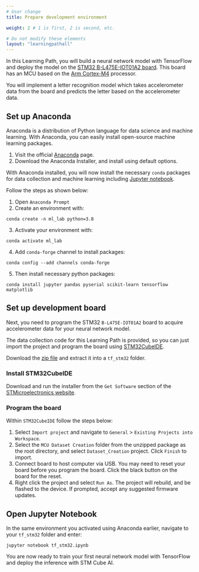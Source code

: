 ```yaml
---
# User change
title: Prepare development environment

weight: 2 # 1 is first, 2 is second, etc.

# Do not modify these elements
layout: "learningpathall"
---
```


In this Learning Path, you will build a neural network model with TensorFlow and deploy the model on the [STM32 B-L475E-IOT01A2 board](https://www.st.com/en/evaluation-tools/b-l475e-iot01a.html). This board has an MCU based on the [Arm Cortex-M4](https://developer.arm.com/Processors/Cortex-M4) processor.

You will implement a letter recognition model which takes accelerometer data from the board and predicts the letter based on the accelerometer data. 

## Set up Anaconda

Anaconda is a distribution of Python language for data science and machine learning. With Anaconda, you can easily install open-source machine learning packages.

1. Visit the official [Anaconda](https://www.anaconda.com/) page.
2. Download the Anaconda Installer, and install using default options.

With Anaconda installed, you will now install the necessary `conda` packages for data collection and machine learning including [Jupyter notebook](https://jupyter.org/).

Follow the steps as shown below:

1. Open `Anaconda Prompt`
2. Create an environment with:
```console
conda create -n ml_lab python=3.8
```
3. Activate your environment with:
```console
conda activate ml_lab
```
4. Add `conda-forge` channel to install packages:
```console
conda config --add channels conda-forge
```
5. Then install necessary python packages:
```console
conda install jupyter pandas pyserial scikit-learn tensorflow matplotlib
```
## Set up development board

Next, you need to program the STM32 `B-L475E-IOT01A2` board to acquire accelerometer data for your neural network model.

The data collection code for this Learning Path is provided, so you can just import the project and program the board using [STM32CubeIDE](https://www.st.com/en/development-tools/stm32cubeide.html).

Download the [zip file](https://github.com/ArmDeveloperEcosystem/arm-learning-paths/blob/main/content/learning-paths/microcontrollers/tflow_nn_stcube/Project_Files/tf_stm32.zip) and extract it into a `tf_stm32` folder.

### Install STM32CubeIDE

Download and run the installer from the `Get Software` section of the [STMicroelectronics website](https://www.st.com/en/development-tools/stm32cubeide.html).

### Program the board 

Within `STM32CubeIDE` follow the steps below:

1. Select `Import project` and navigate to `General` > `Existing Projects into Workspace`.
2. Select the `MCU Dataset Creation` folder from the unzipped package as the root directory, and select `Dataset_Creation` project. Click `Finish` to import.
2. Connect board to host computer via USB. You may need to reset your board before you program the board. Click the black button on the board for the reset.
3. Right click the project and select `Run As`. The project will rebuild, and be flashed to the device. If prompted, accept any suggested firmware updates.

## Open Jupyter Notebook

In the same environment you activated using Anaconda earlier, navigate to your `tf_stm32` folder and enter:
```console
jupyter notebook tf_stm32.ipynb
```
You are now ready to train your first neural network model with TensorFlow and deploy the inference with STM Cube AI. 
